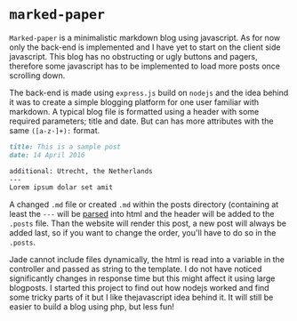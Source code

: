 # `marked-paper`

`Marked-paper` is a minimalistic markdown blog using javascript. As for now only the back-end is implemented and I have yet to start on the client side javascript. This blog has no obstructing or ugly buttons and pagers, therefore some javascript has to be implemented to load more posts once scrolling down.

The back-end is made using `express.js` build on `nodejs` and the idea behind it was to create a simple blogging platform for one user familiar with markdown. A typical blog file is formatted using a header with some required parameters; title and date. But can has more attributes with the same `([a-z-]+):` format.

```markdown
title: This is a sample post
date: 14 April 2016

additional: Utrecht, the Netherlands
---
Lorem ipsum dolar set amit
```

A changed `.md` file or created `.md` within the posts directory (containing at least the `---` will be [parsed](https://github.com/chjj/marked) into html and the header will be added to the `.posts` file. Than the website will render this post, a new post will always be added last, so if you want to change the order, you'll have to do so in the `.posts`.

Jade cannot include files dynamically, the html is read into a variable in the controller and passed as string to the template. I do not have noticed significantly changes in response time but this might affect it using large blogposts. I started this project to find out how nodejs worked and find some tricky parts of it but I like thejavascript idea behind it. It will still be easier to build a blog using php, but less fun!
